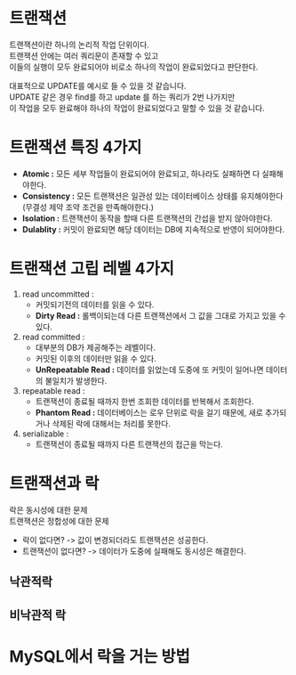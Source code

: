 
# 트랜잭션 

트랜잭션이란 하나의 논리적 작업 단위이다.          
트랜잭션 안에는 여러 쿼리문이 존재할 수 있고      
이들의 실행이 모두 완료되어야 비로소 하나의 작업이 완료되었다고 판단한다.   
      
대표적으로 UPDATE를 예시로 들 수 있을 것 같습니다.       
UPDATE 같은 경우 find를 하고 update 를 하는 쿼리가 2번 나가지만    
이 작업을 모두 완료해야 하나의 작업이 완료되었다고 말할 수 있을 것 같습니다.  
  
# 트랜잭션 특징 4가지 
     
* **Atomic :** 모든 세부 작업들이 완료되어야 완료되고, 하나라도 실패하면 다 실패해야한다.     
* **Consistency :** 모든 트랜잭션은 일관성 있는 데이터베이스 상태를 유지해야한다(무결성 제약 조약 조건을 만족해야한다.)    
* **Isolation :** 트랜잭션이 동작을 할때 다른 트랜잭션의 간섭을 받지 않아야한다.     
* **Dulablity :** 커밋이 완료되면 해당 데이터는 DB에 지속적으로 반영이 되어야한다.    
       
# 트랜잭션 고립 레벨 4가지    
1. read uncommitted : 
    * 커밋되기전의 데이터를 읽을 수 있다. 
    * **Dirty Read :** 롤백이되는데 다른 트랜잭션에서 그 값을 그대로 가지고 있을 수 있다.   
2. read committed : 
    * 대부분의 DB가 제공해주는 레벨이다.   
    * 커밋된 이후의 데이터만 읽을 수 있다.   
    * **UnRepeatable Read :** 데이터를 읽었는데 도중에 또 커밋이 일어나면 데이터의 불일치가 발생한다.   
3. repeatable read :      
    * 트랜잭션이 종료될 때까지 한번 조회한 데이터를 반복해서 조회한다.       
    * **Phantom Read :** 데이터베이스는 로우 단위로 락을 걸기 때문에, 새로 추가되거나 삭제된 락에 대해서는 처리를 못한다.     
4. serializable :  
    * 트랜잭션이 종료될 때까지 다른 트랜잭션의 접근을 막는다.  
    
# 트랜잭션과 락
  
락은 동시성에 대한 문제    
트랜잭션은 정합성에 대한 문제    
      
* 락이 없다면? -> 값이 변경되더라도 트랜잭션은 성공한다.      
* 트랜잭션이 없다면? -> 데이터가 도중에 실패해도 동시성은 해결한다.  


## 낙관적락 
## 비낙관적 락 

# MySQL에서 락을 거는 방법 
